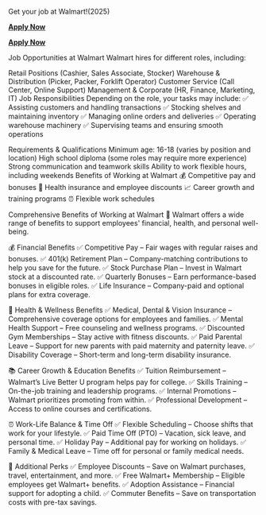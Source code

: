 Get your job at Walmart!(2025)

**[Apply Now](https://sites.google.com/view/walmart-jobs722/home)**

**[Apply Now](https://sites.google.com/view/walmart-jobs722/home)**

Job Opportunities at Walmart
Walmart hires for different roles, including:

Retail Positions (Cashier, Sales Associate, Stocker)
Warehouse & Distribution (Picker, Packer, Forklift Operator)
Customer Service (Call Center, Online Support)
Management & Corporate (HR, Finance, Marketing, IT)
Job Responsibilities
Depending on the role, your tasks may include:
✅ Assisting customers and handling transactions
✅ Stocking shelves and maintaining inventory
✅ Managing online orders and deliveries
✅ Operating warehouse machinery
✅ Supervising teams and ensuring smooth operations

Requirements & Qualifications
Minimum age: 16-18 (varies by position and location)
High school diploma (some roles may require more experience)
Strong communication and teamwork skills
Ability to work flexible hours, including weekends
Benefits of Working at Walmart
💰 Competitive pay and bonuses
🏥 Health insurance and employee discounts
📈 Career growth and training programs
⏰ Flexible work schedules

Comprehensive Benefits of Working at Walmart 🌟
Walmart offers a wide range of benefits to support employees' financial, health, and personal well-being.

💰 Financial Benefits
✅ Competitive Pay – Fair wages with regular raises and bonuses.
✅ 401(k) Retirement Plan – Company-matching contributions to help you save for the future.
✅ Stock Purchase Plan – Invest in Walmart stock at a discounted rate.
✅ Quarterly Bonuses – Earn performance-based bonuses in eligible roles.
✅ Life Insurance – Company-paid and optional plans for extra coverage.

🏥 Health & Wellness Benefits
✅ Medical, Dental & Vision Insurance – Comprehensive coverage options for employees and families.
✅ Mental Health Support – Free counseling and wellness programs.
✅ Discounted Gym Memberships – Stay active with fitness discounts.
✅ Paid Parental Leave – Support for new parents with paid maternity and paternity leave.
✅ Disability Coverage – Short-term and long-term disability insurance.

📚 Career Growth & Education Benefits
✅ Tuition Reimbursement – Walmart’s Live Better U program helps pay for college.
✅ Skills Training – On-the-job training and leadership programs.
✅ Internal Promotions – Walmart prioritizes promoting from within.
✅ Professional Development – Access to online courses and certifications.

⏰ Work-Life Balance & Time Off
✅ Flexible Scheduling – Choose shifts that work for your lifestyle.
✅ Paid Time Off (PTO) – Vacation, sick leave, and personal time.
✅ Holiday Pay – Additional pay for working on holidays.
✅ Family & Medical Leave – Time off for personal or family medical needs.

🎉 Additional Perks
✅ Employee Discounts – Save on Walmart purchases, travel, entertainment, and more.
✅ Free Walmart+ Membership – Eligible employees get Walmart+ benefits.
✅ Adoption Assistance – Financial support for adopting a child.
✅ Commuter Benefits – Save on transportation costs with pre-tax savings.
